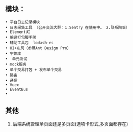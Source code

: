 ## 模块：
	• 平台日志记录模块
	• 日志采集工具 （公开交流大群：1.Sentry 在使用中。 2.联系陶冶）
	• ElementUI 
	• 编译打包脚手架
	• 辅助工具包  lodash-es
	• UI+布局（参照Ant Design Pro）
	• 字体库
	•  单元测试
	• mock服务
    • 单个交易打包 + 发布单个交易
	• 路由
	• 通信
	• Vuex
	• EventBus
	• 


## 其他
1. 后端系统管理单页面还是多页面(选项卡形式,多页面都存在)
